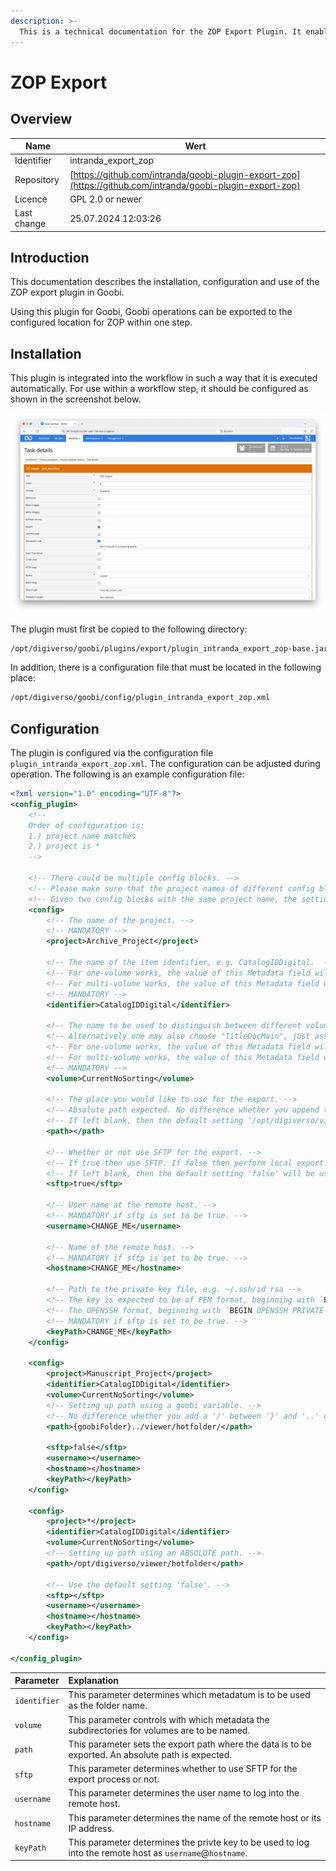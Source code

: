 ```yaml
---
description: >-
  This is a technical documentation for the ZOP Export Plugin. It enables the export into the ZOP instance of the ZB Zürich.
---
```


# ZOP Export

## Overview

Name                     | Wert
-------------------------|-----------
Identifier               | intranda_export_zop
Repository               | [https://github.com/intranda/goobi-plugin-export-zop](https://github.com/intranda/goobi-plugin-export-zop)
Licence              | GPL 2.0 or newer 
Last change    | 25.07.2024 12:03:26


## Introduction
This documentation describes the installation, configuration and use of the ZOP export plugin in Goobi.

Using this plugin for Goobi, Goobi operations can be exported to the configured location for ZOP within one step.


## Installation
This plugin is integrated into the workflow in such a way that it is executed automatically. For use within a workflow step, it should be configured as shown in the screenshot below.

![Integration of the plugin into the workflow](images/goobi-plugin-export-zop_screen1_en.png)

The plugin must first be copied to the following directory:

```bash
/opt/digiverso/goobi/plugins/export/plugin_intranda_export_zop-base.jar
```

In addition, there is a configuration file that must be located in the following place:

```bash
/opt/digiverso/goobi/config/plugin_intranda_export_zop.xml
```


## Configuration
The plugin is configured via the configuration file `plugin_intranda_export_zop.xml`. The configuration can be adjusted during operation. The following is an example configuration file:

```xml
<?xml version="1.0" encoding="UTF-8"?>
<config_plugin>
	<!--
	Order of configuration is:
	1.) project name matches
	2.) project is *
	-->

	<!-- There could be multiple config blocks. -->
	<!-- Please make sure that the project names of different config blocks are also different. -->
	<!-- Given two config blocks with the same project name, the settings of the first one will be taken. -->
	<config>
		<!-- The name of the project. -->
		<!-- MANDATORY -->
		<project>Archive_Project</project>

		<!-- The name of the item identifier, e.g. CatalogIDDigital.  -->
		<!-- For one-volume works, the value of this Metadata field will be used as the folder's as well as the .ctl file's name. -->
		<!-- For multi-volume works, the value of this Metadata field will be used as the name's first part. -->
		<!-- MANDATORY -->
		<identifier>CatalogIDDigital</identifier>

		<!-- The name to be used to distinguish between different volumes of one book series. -->
		<!-- Alternatively one may also choose "TitleDocMain", just assure its difference between volumes. -->
		<!-- For one-volume works, the value of this Metadata field will not be used. BUT do NOT leave it blank anyway. -->
		<!-- For multi-volume works, the value of this Metadata field will be used as the second part of the folder's and the .ctl file's name. -->
		<!-- MANDATORY -->
		<volume>CurrentNoSorting</volume>

		<!-- The place you would like to use for the export. -->
		<!-- Absolute path expected. No difference whether you append the directory separator '/' to the end or not. -->
		<!-- If left blank, then the default setting '/opt/digiverso/viewer/hotfolder' will be used. -->
		<path></path>
		
		<!-- Whether or not use SFTP for the export. -->
		<!-- If true then use SFTP. If false then perform local export. -->
		<!-- If left blank, then the default setting 'false' will be used. -->
		<sftp>true</sftp>

		<!-- User name at the remote host. -->
		<!-- MANDATORY if sftp is set to be true. -->
		<username>CHANGE_ME</username>

		<!-- Name of the remote host. -->
		<!-- MANDATORY if sftp is set to be true. -->
		<hostname>CHANGE_ME</hostname>

		<!-- Path to the private key file, e.g. ~/.ssh/id_rsa -->
		<!-- The key is expected to be of PEM format, beginning with `BEGIN RSA PRIVATE KEY`. -->
		<!-- The OPENSSH format, beginning with `BEGIN OPENSSH PRIVATE KEY`, is not supported yet. -->
		<!-- MANDATORY if sftp is set to be true. -->
		<keyPath>CHANGE_ME</keyPath>
	</config>

	<config>
		<project>Manuscript_Project</project>
		<identifier>CatalogIDDigital</identifier>
		<volume>CurrentNoSorting</volume>
		<!-- Setting up path using a goobi variable. -->
		<!-- No difference whether you add a '/' between '}' and '..' or not. -->		
		<path>{goobiFolder}../viewer/hotfolder/</path>
		
		<sftp>false</sftp>
		<username></username>
		<hostname></hostname>
		<keyPath></keyPath>
	</config>

	<config>
		<project>*</project>
		<identifier>CatalogIDDigital</identifier>
		<volume>CurrentNoSorting</volume>
		<!-- Setting up path using an ABSOLUTE path. -->
		<path>/opt/digiverso/viewer/hotfolder</path>
		
		<!-- Use the default setting 'false'. -->
		<sftp></sftp>
		<username></username>
		<hostname></hostname>
		<keyPath></keyPath>
	</config>

</config_plugin>
```

| Parameter         | Explanation                                                                                                            |
|:----------------- |:---------------------------------------------------------------------------------------------------------------------- |
| `identifier`      | This parameter determines which metadatum is to be used as the folder name. |
| `volume`          | This parameter controls with which metadata the subdirectories for volumes are to be named. |
| `path`            | This parameter sets the export path where the data is to be exported. An absolute path is expected. |
| `sftp`       | This parameter determines whether to use SFTP for the export process or not. |
| `username`   | This parameter determines the user name to log into the remote host. |
| `hostname`   | This parameter determines the name of the remote host or its IP address. |
| `keyPath`   | This parameter determines the privte key to be used to log into the remote host as `username`@`hostname`. |